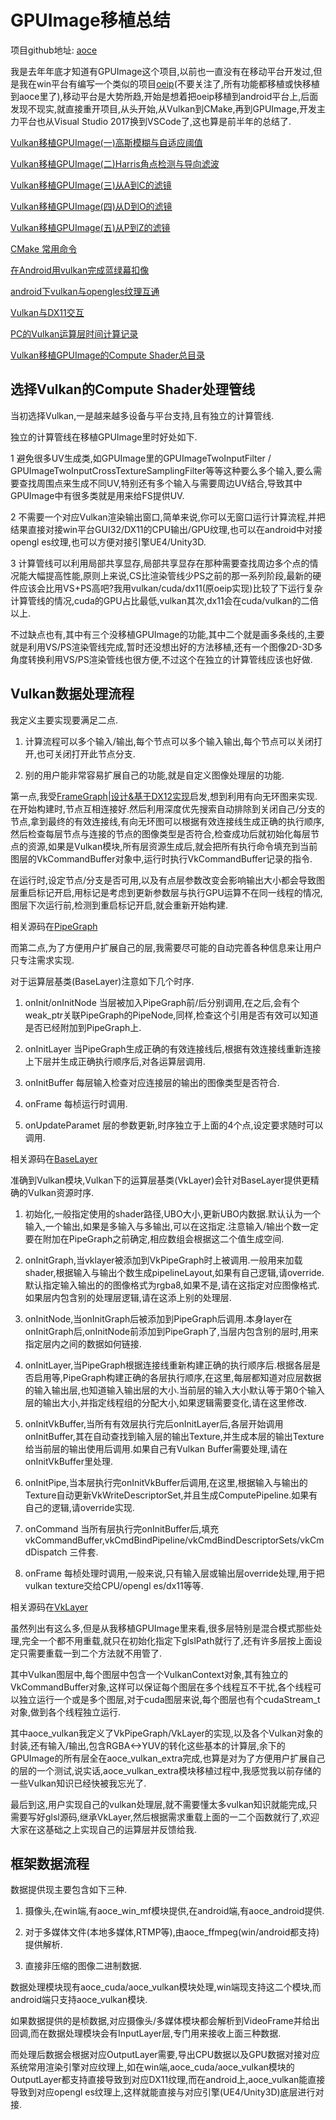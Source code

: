 # GPUImage移植总结

项目github地址: [aoce](https://github.com/xxxzhou/aoce)

我是去年年底才知道有GPUImage这个项目,以前也一直没有在移动平台开发过,但是我在win平台有编写一个类似的项目[oeip](https://github.com/xxxzhou/oeip)(不要关注了,所有功能都移植或快移植到aoce里了),移动平台是大势所趋,开始是想着把oeip移植到android平台上,后面发现不现实,就直接重开项目,从头开始,从Vulkan到CMake,再到GPUImage,开发主力平台也从Visual Studio 2017换到VSCode了,这也算是前半年的总结了.

[Vulkan移植GPUImage(一)高斯模糊与自适应阈值](Vulkan移植GPUImage1.md)

[Vulkan移植GPUImage(二)Harris角点检测与导向滤波](Vulkan移植GPUImage1.md)

[Vulkan移植GPUImage(三)从A到C的滤镜](Vulkan移植GPUImage1.md)

[Vulkan移植GPUImage(四)从D到O的滤镜](Vulkan移植GPUImage1.md)

[Vulkan移植GPUImage(五)从P到Z的滤镜](Vulkan移植GPUImage1.md)

[CMake 常用命令](https://zhuanlan.zhihu.com/p/258118287)

[在Android用vulkan完成蓝绿幕扣像](https://zhuanlan.zhihu.com/p/348824878)

[android下vulkan与opengles纹理互通](https://zhuanlan.zhihu.com/p/302285687)

[Vulkan与DX11交互](https://zhuanlan.zhihu.com/p/349534525)

[PC的Vulkan运算层时间计算记录](PC平台Vulkan运算层时间记录.md)

[Vulkan移植GPUImage的Compute Shader总目录](https://github.com/xxxzhou/aoce/blob/master/glsl/source)

## 选择Vulkan的Compute Shader处理管线

当初选择Vulkan,一是越来越多设备与平台支持,且有独立的计算管线.

独立的计算管线在移植GPUImage里时好处如下.

1 避免很多UV生成类,如GPUImage里的GPUImageTwoInputFilter / GPUImageTwoInputCrossTextureSamplingFilter等等这种要么多个输入,要么需要查找周围点来生成不同UV,特别还有多个输入与需要周边UV结合,导致其中GPUImage中有很多类就是用来给FS提供UV.

2 不需要一个对应Vulkan渲染输出窗口,简单来说,你可以无窗口运行计算流程,并把结果直接对接win平台GUI32/DX11的CPU输出/GPU纹理,也可以在android中对接opengl es纹理,也可以方便对接引擎UE4/Unity3D.

3 计算管线可以利用局部共享显存,局部共享显存在那种需要查找周边多个点的情况能大幅提高性能,原则上来说,CS比渲染管线少PS之前的那一系列阶段,最新的硬件应该会比用VS+PS高吧?我用vulkan/cuda/dx11(原oeip实现)比较了下运行复杂计算管线的情况,cuda的GPU占比最低,vulkan其次,dx11会在cuda/vulkan的二倍以上.

不过缺点也有,其中有三个没移植GPUImage的功能,其中二个就是画多条线的,主要就是利用VS/PS渲染管线完成,暂时还没想出好的方法移植,还有一个图像2D-3D多角度转换利用VS/PS渲染管线也很方便,不过这个在独立的计算管线应该也好做.

## Vulkan数据处理流程

我定义主要实现要满足二点.

1. 计算流程可以多个输入/输出,每个节点可以多个输入输出,每个节点可以关闭打开,也可关闭打开此节点分支.

2. 别的用户能非常容易扩展自己的功能,就是自定义图像处理层的功能.

第一点,我受[FrameGraph|设计&基于DX12实现](https://zhuanlan.zhihu.com/p/147207161)启发,想到利用有向无环图来实现.在开始构建时,节点互相连接好.然后利用深度优先搜索自动排除到关闭自己/分支的节点,拿到最终的有效连接线,有向无环图可以根据有效连接线生成正确的执行顺序,然后检查每层节点与连接的节点的图像类型是否符合,检查成功后就初始化每层节点的资源,如果是Vulkan模块,所有层资源生成后,就会把所有执行命令填充到当前图层的VkCommandBuffer对象中,运行时执行VkCommandBuffer记录的指令.

在运行时,设定节点/分支是否可用,以及有点层参数改变会影响输出大小都会导致图层重启标记开启,用标记是考虑到更新参数层与执行GPU运算不在同一线程的情况,图层下次运行前,检测到重启标记开启,就会重新开始构建.

相关源码在[PipeGraph](../code/aoce/Layer/PipeGraph.hpp)

而第二点,为了方便用户扩展自己的层,我需要尽可能的自动完善各种信息来让用户只专注需求实现.

对于运算层基类(BaseLayer)注意如下几个时序.

1. onInit/onInitNode 当层被加入PipeGraph前/后分别调用,在之后,会有个weak_ptr关联PipeGraph的PipeNode,同样,检查这个引用是否有效可以知道是否已经附加到PipeGraph上.

2. onInitLayer 当PipeGraph生成正确的有效连接线后,根据有效连接线重新连接上下层并生成正确执行顺序后,对各运算层调用.

3. onInitBuffer 每层输入检查对应连接层的输出的图像类型是否符合.

4. onFrame 每桢运行时调用.

5. onUpdateParamet 层的参数更新,时序独立于上面的4个点,设定要求随时可以调用.

相关源码在[BaseLayer](../code/aoce/Layer/BaseLayer.hpp)

准确到Vulkan模块,Vulkan下的运算层基类(VkLayer)会针对BaseLayer提供更精确的Vulkan资源时序.

1. 初始化,一般指定使用的shader路径,UBO大小,更新UBO内数据.默认认为一个输入,一个输出,如果是多输入与多输出,可以在这指定.注意输入/输出个数一定要在附加在PipeGraph之前确定,相应数组会根据这二个值生成空间.

2. onInitGraph,当vklayer被添加到VkPipeGraph时上被调用.一般用来加载shader,根据输入与输出个数生成pipelineLayout,如果有自己逻辑,请override.默认指定输入输出的的图像格式为rgba8,如果不是,请在这指定对应图像格式.如果层内包含别的处理层逻辑,请在这添上别的处理层.

3. onInitNode,当onInitGraph后被添加到PipeGraph后调用.本身layer在onInitGraph后,onInitNode前添加到PipeGraph了,当层内包含别的层时,用来指定层内之间的数据如何链接.

4. onInitLayer,当PipeGraph根据连接线重新构建正确的执行顺序后.根据各层是否启用等,PipeGraph构建正确的各层执行顺序,在这里,每层都知道对应层数据的输入输出层,也知道输入输出层的大小.当前层的输入大小默认等于第0个输入层的输出大小,并指定线程组的分配大小,如果逻辑需要变化,请在这里修改.

5. onInitVkBuffer,当所有有效层执行完后onInitLayer后,各层开始调用onInitBuffer,其在自动查找到输入层的输出Texture,并生成本层的输出Texture给当前层的输出使用后调用.如果自己有Vulkan Buffer需要处理,请在onInitVkBuffer里处理.

6. onInitPipe,当本层执行完onInitVkBuffer后调用,在这里,根据输入与输出的Texture自动更新VkWriteDescriptorSet,并且生成ComputePipeline.如果有自己的逻辑,请override实现.

7. onCommand 当所有层执行完onInitBuffer后,填充vkCommandBuffer,vkCmdBindPipeline/vkCmdBindDescriptorSets/vkCmdDispatch 三件套.

8. onFrame 每桢处理时调用,一般来说,只有输入层或输出层override处理,用于把vulkan texture交给CPU/opengl es/dx11等等.

相关源码在[VkLayer](../code/aoce_vulkan/Layer/VkLayer.hpp)

虽然列出有这么多,但是从我移植GPUImage里来看,很多层特别是混合模式那些处理,完全一个都不用重载,就只在初始化指定下glslPath就行了,还有许多层按上面设定只需要重载一到二个方法就不用管了.

其中Vulkan图层中,每个图层中包含一个VulkanContext对象,其有独立的VkCommandBuffer对象,这样可以保证每个图层在多个线程互不干扰,各个线程可以独立运行一个或是多个图层,对于cuda图层来说,每个图层也有个cudaStream_t对象,做到各个线程独立运行.

其中aoce_vulkan我定义了VkPipeGraph/VkLayer的实现,以及各个Vulkan对象的封装,还有输入/输出,包含RGBA<->YUV的转化这些基本的计算层,余下的GPUImage的所有层全在aoce_vulkan_extra完成,也算是对为了方便用户扩展自己的层的一个测试,说实话,aoce_vulkan_extra模块移植过程中,我感觉我以前存储的一些Vulkan知识已经快被我忘光了.

最后到这,用户实现自己的vulkan处理层,就不需要懂太多vulkan知识就能完成,只需要写好glsl源码,继承VkLayer,然后根据需求重载上面的一二个函数就行了,欢迎大家在这基础之上实现自己的运算层并反馈给我.

## 框架数据流程

数据提供现主要包含如下三种.

1. 摄像头,在win端,有aoce_win_mf模块提供,在android端,有aoce_android提供.

2. 对于多媒体文件(本地多媒体,RTMP等),由aoce_ffmpeg(win/android都支持)提供解析.

3. 直接非压缩的图像二进制数据.

数据处理模块现有aoce_cuda/aoce_vulkan模块处理,win端现支持这二个模块,而android端只支持aoce_vulkan模块.

如果数据提供的是桢数据,对应摄像头/多媒体模块都会解析到VideoFrame并给出回调,而在数据处理模块会有InputLayer层,专门用来接收上面三种数据.

而处理后数据会根据对应OutputLayer需要,导出CPU数据以及GPU数据对接对应系统常用渲染引擎对应纹理上,如在win端,aoce_cuda/aoce_vulkan模块的OutputLayer都支持直接导致到对应DX11纹理,而在android上,aoce_vulkan能直接导致到对应opengl es纹理上,这样就能直接与对应引擎(UE4/Unity3D)底层进行对接.
